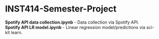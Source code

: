 # INST414-Semester-Project
**Spotify API data collection.ipynb** - Data collection via Spotify API. </br>
**Spotify API LR model.ipynb** - Linear regression model/predictions via sci-kit learn.
